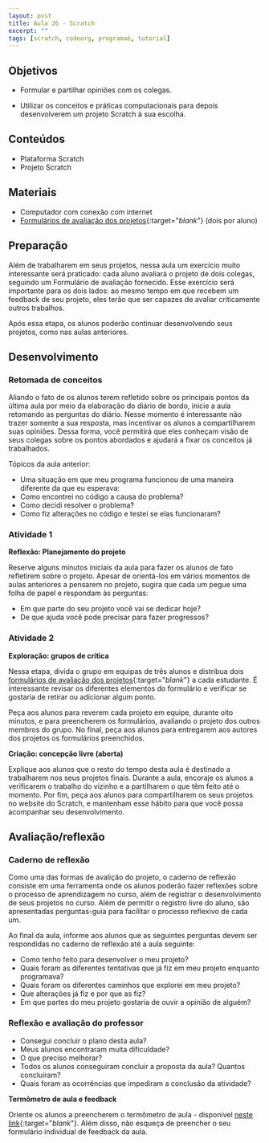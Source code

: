 ```yaml
---
layout: post
title: Aula 26 - Scratch
excerpt: ""
tags: [scratch, codeorg, programaê, tutorial]
---
```


## Objetivos

- Formular e partilhar opiniões com os colegas.

- Utilizar os conceitos e práticas computacionais para depois desenvolverem um projeto Scratch à sua escolha.


## Conteúdos

- Plataforma Scratch
- Projeto Scratch

## Materiais

- Computador com conexão com internet
- [Formulários de avaliação dos projetos](/blocos/pdf/AvaliacaoEmPares.pdf){:target="_blank_"} (dois por aluno)


## Preparação

Além de trabalharem em seus projetos, nessa aula um exercício muito interessante será praticado: cada aluno avaliará o projeto de dois colegas, seguindo um Formulário de avaliação fornecido. Esse exercício será importante para os dois lados: ao mesmo tempo em que recebem um feedback de seu projeto, eles terão que ser capazes de avaliar criticamente outros trabalhos.

Após essa etapa, os alunos poderão continuar desenvolvendo seus projetos, como nas aulas anteriores.


## Desenvolvimento

### Retomada de conceitos

Aliando o fato de os alunos terem refletido sobre os principais pontos da última aula por meio da elaboração do diário de bordo, inicie a aula retomando  as perguntas do diário. Nesse momento é interessante não trazer somente a sua resposta, mas incentivar os alunos a compartilharem suas opiniões. Dessa forma, você permitirá que eles conheçam visão de seus colegas sobre os pontos abordados e ajudará a fixar os conceitos já trabalhados.

Tópicos da aula anterior:

- Uma situação em que meu programa funcionou de uma maneira diferente da que eu esperava:
- Como encontrei no código a causa do problema?
- Como decidi resolver o problema?
- Como fiz alterações no código e testei se elas funcionaram?


### Atividade 1

**Reflexão: Planejamento do projeto**

Reserve alguns minutos iniciais da aula para fazer os alunos de fato refletirem sobre o projeto. Apesar de orientá-los em vários momentos de aulas anteriores a pensarem no projeto, sugira que cada um pegue uma folha de papel e respondam às perguntas:

-	Em que parte do seu projeto você vai se dedicar hoje?
-	De que ajuda você pode precisar para fazer progressos?


### Atividade 2

**Exploração: grupos de crítica**

Nessa etapa, divida o grupo em equipas de três alunos e distribua dois [formulários de avaliação dos projetos](/blocos/pdf/AvaliacaoEmPares.pdf){:target="_blank_"}  a cada estudante. É interessante revisar os diferentes elementos do formulário e verificar se gostaria de retirar ou adicionar algum ponto.

Peça aos alunos para reverem cada projeto em equipe, durante oito minutos, e para preencherem os formulários, avaliando o projeto dos outros membros do grupo. No final, peça aos alunos para entregarem aos autores dos projetos os formulários preenchidos.


**Criação: concepção livre (aberta)**

Explique aos alunos que o resto do tempo desta aula é destinado a trabalharem nos seus projetos finais. Durante a aula, encoraje os alunos a verificarem o trabalho do vizinho e a partilharem o que têm feito até o momento. Por fim, peça aos alunos para compartilharem os seus projetos no website do Scratch, e mantenham esse hábito para que você possa acompanhar seu desenvolvimento.


## Avaliação/reflexão

### Caderno de reflexão

Como uma das formas de avalição do projeto, o caderno de reflexão consiste em uma ferramenta onde os alunos poderão fazer reflexões sobre o processo de aprendizagem no curso, além de registrar o desenvolvimento de seus projetos no curso.
Além de permitir o registro livre do aluno, são apresentadas perguntas-guia para facilitar o processo reflexivo de cada um.

Ao final da aula, informe aos alunos que as seguintes perguntas devem ser respondidas no caderno de reflexão até a aula seguinte:

- Como tenho feito para desenvolver o meu projeto?
- Quais foram as diferentes tentativas que já fiz em meu projeto enquanto programava?
- Quais foram os diferentes caminhos que explorei em meu projeto?
- Que alterações já fiz e por que as fiz?
- Em que partes do meu projeto gostaria de ouvir a opinião de alguém?



### Reflexão e avaliação do professor

 - Consegui concluir o plano desta aula?
 - Meus alunos encontraram muita dificuldade?
 - O que preciso melhorar?
 - Todos os alunos conseguiram concluir a proposta da aula? Quantos concluíram?
 - Quais foram as ocorrências que impediram a conclusão da atividade?

 **Termômetro de aula e feedback**

 Oriente os alunos a preencherem o termômetro de aula - disponível [neste link](http://goo.gl/FbZvEh){:target="_blank_"}. Além disso, não esqueça de preencher o seu formulário individual de feedback da aula.

